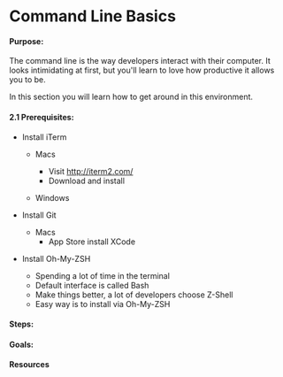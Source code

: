 # Command Line Basics

#### Purpose:

The command line is the way developers interact with their computer. It looks intimidating at first, but you'll learn to love how productive it allows you to be.

In this section you will learn how to get around in this environment.

#### 2.1 Prerequisites:

* Install iTerm
  * Macs
    * Visit http://iterm2.com/
    * Download and install

  * Windows
* Install Git
  * Macs
    * App Store install XCode

* Install Oh-My-ZSH
  * Spending a lot of time in the terminal
  * Default interface is called Bash
  * Make things better, a lot of developers choose Z-Shell
  * Easy way is to install via Oh-My-ZSH


#### Steps:


#### Goals:


#### Resources